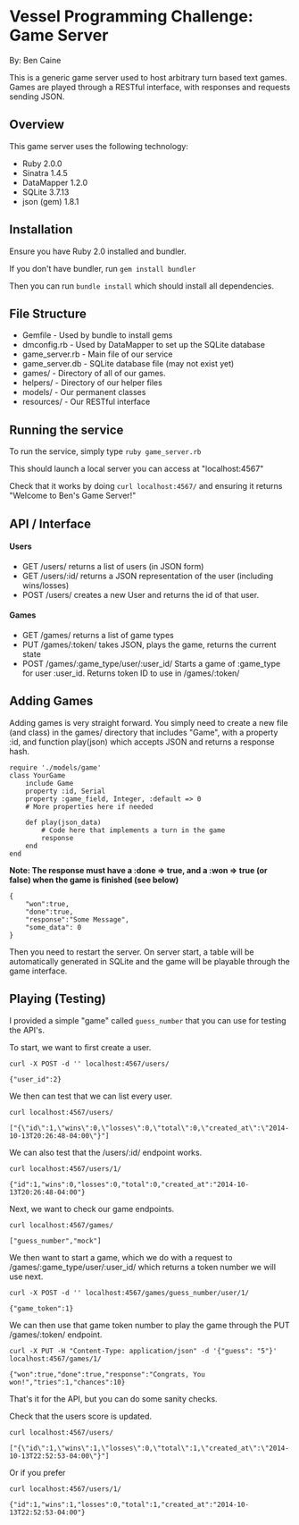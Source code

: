 # Vessel Programming Challenge: Game Server #

By: Ben Caine

This is a generic game server used to host arbitrary turn based text games. Games are played through a RESTful interface, with responses and requests sending JSON.

## Overview ##
This game server uses the following technology:

+ Ruby 2.0.0
+ Sinatra 1.4.5
+ DataMapper 1.2.0
+ SQLite 3.7.13
+ json (gem) 1.8.1


## Installation ##

Ensure you have Ruby 2.0 installed and bundler.

If you don't have bundler, run ``gem install bundler``

Then you can run ``bundle install`` which should install all dependencies. 

## File Structure ##

+ Gemfile - Used by bundle to install gems
+ dmconfig.rb - Used by DataMapper to set up the SQLite database
+ game_server.rb - Main file of our service
+ game_server.db - SQLite database file (may not exist yet)
+ games/ - Directory of all of our games.
+ helpers/ - Directory of our helper files
+ models/ - Our permanent classes
+ resources/ - Our RESTful interface

## Running the service ##

To run the service, simply type
``ruby game_server.rb``

This should launch a local server you can access at "localhost:4567"

Check that it works by doing
``curl localhost:4567/`` and ensuring it returns "Welcome to Ben's Game Server!"

## API / Interface ##

#### Users ####
+ GET /users/	returns a list of users (in JSON form)
+ GET /users/:id/ returns a JSON representation of the user (including wins/losses)
+ POST /users/ creates a new User and returns the id of that user.

#### Games ####
+ GET /games/ returns a list of game types
+ PUT /games/:token/ takes JSON, plays the game, returns the current state
+ POST /games/:game_type/user/:user_id/ Starts a game of :game_type for user :user_id. Returns token ID to use in /games/:token/

## Adding Games ##
Adding games is very straight forward. You simply need to create a new file (and class) in the games/ directory that includes "Game", with a property :id, and function play(json) which accepts JSON and returns a response hash. 
	
	require './models/game'
	class YourGame
		include Game
		property :id, Serial
		property :game_field, Integer, :default => 0
		# More properties here if needed
	
		def play(json_data)
			# Code here that implements a turn in the game
			response
		end
	end

**Note: The response must have a :done => true, and a :won => true (or false) when the game is finished (see below)**

	{
		"won":true,
		"done":true,
		"response":"Some Message",
		"some_data": 0 
	}

Then you need to restart the server. On server start, a table will be automatically generated in SQLite and the game will be playable through the game interface. 

## Playing (Testing) ##
I provided a simple "game" called ``guess_number`` that you can use for testing the API's.

To start, we want to first create a user.

	curl -X POST -d '' localhost:4567/users/
	
	{"user_id":2}
	

We then can test that we can list every user.

	curl localhost:4567/users/

	["{\"id\":1,\"wins\":0,\"losses\":0,\"total\":0,\"created_at\":\"2014-10-13T20:26:48-04:00\"}"]
	
We can also test that the /users/:id/ endpoint works.

	curl localhost:4567/users/1/

	{"id":1,"wins":0,"losses":0,"total":0,"created_at":"2014-10-13T20:26:48-04:00"}

Next, we want to check our game endpoints. 

	curl localhost:4567/games/
	
	["guess_number","mock"]
	
We then want to start a game, which we do with a request to /games/:game_type/user/:user_id/ which returns a token number we will use next.

	curl -X POST -d '' localhost:4567/games/guess_number/user/1/

	{"game_token":1}

We can then use that game token number to play the game through the PUT /games/:token/ endpoint.

	curl -X PUT -H "Content-Type: application/json" -d '{"guess": "5"}' localhost:4567/games/1/

	{"won":true,"done":true,"response":"Congrats, You won!","tries":1,"chances":10}
	
That's it for the API, but you can do some sanity checks.

Check that the users score is updated.

	curl localhost:4567/users/

	["{\"id\":1,\"wins\":1,\"losses\":0,\"total\":1,\"created_at\":\"2014-10-13T22:52:53-04:00\"}"]

Or if you prefer

	curl localhost:4567/users/1/

	{"id":1,"wins":1,"losses":0,"total":1,"created_at":"2014-10-13T22:52:53-04:00"}

